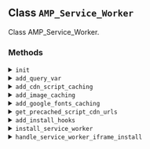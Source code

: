 ## Class `AMP_Service_Worker`

Class AMP_Service_Worker.

### Methods
<details>
<summary><code>init</code></summary>

```php
static public init()
```

Init.


</details>
<details>
<summary><code>add_query_var</code></summary>

```php
static public add_query_var( $vars )
```

Add query var for iframe service worker request.


</details>
<details>
<summary><code>add_cdn_script_caching</code></summary>

```php
static public add_cdn_script_caching( $service_workers )
```

Add runtime caching for scripts loaded from the AMP CDN with a stale-while-revalidate strategy.


</details>
<details>
<summary><code>add_image_caching</code></summary>

```php
static public add_image_caching( $service_workers )
```

Add runtime image caching from the origin with a cache-first strategy.


</details>
<details>
<summary><code>add_google_fonts_caching</code></summary>

```php
static public add_google_fonts_caching( $service_workers )
```

Add runtime caching of Google Fonts with stale-while-revalidate strategy for stylesheets and cache-first strategy for webfont files.


</details>
<details>
<summary><code>get_precached_script_cdn_urls</code></summary>

```php
static public get_precached_script_cdn_urls()
```

Register URLs that will be precached in the runtime cache. (Yes, this sounds somewhat strange.)

Note that the PWA plugin handles the precaching of custom logo, custom header, and custom background. The PWA plugin also handles precaching &amp; serving of the offline/500 error pages and enabling navigation preload.


</details>
<details>
<summary><code>add_install_hooks</code></summary>

```php
static public add_install_hooks()
```

Add hooks to install the service worker from AMP page.


</details>
<details>
<summary><code>install_service_worker</code></summary>

```php
static public install_service_worker()
```

Install service worker(s).


</details>
<details>
<summary><code>handle_service_worker_iframe_install</code></summary>

```php
static public handle_service_worker_iframe_install()
```

Handle request to install service worker via iframe.


</details>
